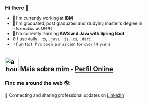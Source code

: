 ### Hi there 👋

- 🔭 I'm currently working at **IBM**
- 📖 I'm graduated, post graduated and studying master's degree in informatics at UFPR
- 🌱 I’m currently learning **AWS and Java with Spring Boot**
- ⚙️ I use daily: `.ts`, `.java`, `.js`, `.cs`, `.dart`
- ⚡ Fun fact: I've been a musician for over 14 years

## <img width="45" alt="about" src="https://raw.github.com/elizarov/elizarov/master/about.png"> Mais sobre mim - <a href="https://ananicolemassaneiro.github.io/" alt="Perfil Online" target="_blank">Perfil Online</a>


### Find me around the web 🌎:
💼 Connecting and sharing professional updates on <a href="https://www.linkedin.com/in/ana-nicole-massaneiro/">LinkedIn</a>


